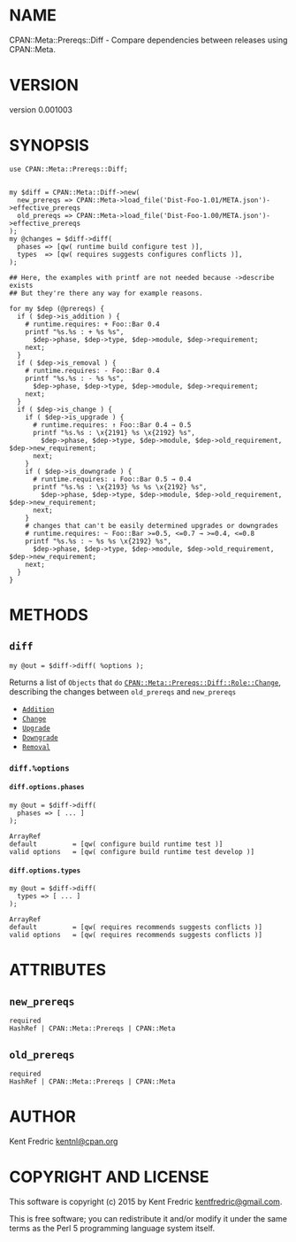 # NAME

CPAN::Meta::Prereqs::Diff - Compare dependencies between releases using CPAN::Meta.

# VERSION

version 0.001003

# SYNOPSIS

    use CPAN::Meta::Prereqs::Diff;


    my $diff = CPAN::Meta::Diff->new(
      new_prereqs => CPAN::Meta->load_file('Dist-Foo-1.01/META.json')->effective_prereqs
      old_prereqs => CPAN::Meta->load_file('Dist-Foo-1.00/META.json')->effective_prereqs
    );
    my @changes = $diff->diff(
      phases => [qw( runtime build configure test )],
      types  => [qw( requires suggests configures conflicts )],
    );

    ## Here, the examples with printf are not needed because ->describe exists
    ## But they're there any way for example reasons.

    for my $dep (@prereqs) {
      if ( $dep->is_addition ) {
        # runtime.requires: + Foo::Bar 0.4
        printf "%s.%s : + %s %s",
          $dep->phase, $dep->type, $dep->module, $dep->requirement;
        next;
      }
      if ( $dep->is_removal ) {
        # runtime.requires: - Foo::Bar 0.4
        printf "%s.%s : - %s %s",
          $dep->phase, $dep->type, $dep->module, $dep->requirement;
        next;
      }
      if ( $dep->is_change ) {
        if ( $dep->is_upgrade ) {
          # runtime.requires: ↑ Foo::Bar 0.4 → 0.5
          printf "%s.%s : \x{2191} %s \x{2192} %s",
            $dep->phase, $dep->type, $dep->module, $dep->old_requirement, $dep->new_requirement;
          next;
        }
        if ( $dep->is_downgrade ) {
          # runtime.requires: ↓ Foo::Bar 0.5 → 0.4
          printf "%s.%s : \x{2193} %s %s \x{2192} %s",
            $dep->phase, $dep->type, $dep->module, $dep->old_requirement, $dep->new_requirement;
          next;
        }
        # changes that can't be easily determined upgrades or downgrades
        # runtime.requires: ~ Foo::Bar >=0.5, <=0.7 → >=0.4, <=0.8
        printf "%s.%s : ~ %s %s \x{2192} %s",
          $dep->phase, $dep->type, $dep->module, $dep->old_requirement, $dep->new_requirement;
        next;
      }
    }

# METHODS

## `diff`

    my @out = $diff->diff( %options );

Returns a list of `Objects` that `do` [`CPAN::Meta::Prereqs::Diff::Role::Change`](https://metacpan.org/pod/CPAN::Meta::Prereqs::Diff::Role::Change), describing the changes between `old_prereqs` and `new_prereqs`

- [`Addition`](https://metacpan.org/pod/CPAN::Meta::Prereqs::Diff::Addition)
- [`Change`](https://metacpan.org/pod/CPAN::Meta::Prereqs::Diff::Change)
- [`Upgrade`](https://metacpan.org/pod/CPAN::Meta::Prereqs::Diff::Upgrade)
- [`Downgrade`](https://metacpan.org/pod/CPAN::Meta::Prereqs::Diff::Downgrade)
- [`Removal`](https://metacpan.org/pod/CPAN::Meta::Prereqs::Diff::Removal)

### `diff.%options`

#### `diff.options.phases`

    my @out = $diff->diff(
      phases => [ ... ]
    );

    ArrayRef
    default         = [qw( configure build runtime test )]
    valid options   = [qw( configure build runtime test develop )]

#### `diff.options.types`

    my @out = $diff->diff(
      types => [ ... ]
    );

    ArrayRef
    default         = [qw( requires recommends suggests conflicts )]
    valid options   = [qw( requires recommends suggests conflicts )]

# ATTRIBUTES

## `new_prereqs`

    required
    HashRef | CPAN::Meta::Prereqs | CPAN::Meta

## `old_prereqs`

    required
    HashRef | CPAN::Meta::Prereqs | CPAN::Meta

# AUTHOR

Kent Fredric <kentnl@cpan.org>

# COPYRIGHT AND LICENSE

This software is copyright (c) 2015 by Kent Fredric <kentfredric@gmail.com>.

This is free software; you can redistribute it and/or modify it under
the same terms as the Perl 5 programming language system itself.
